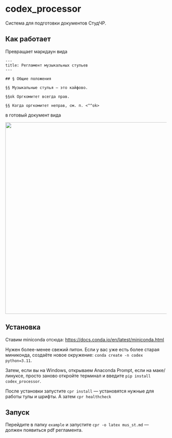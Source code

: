 # codex_processor

Система для подготовки документов СтудЧР.

## Как работает

Превращает маркдаун вида

```
---
title: Регламент музыкальных стульев
---

## § Общие положения

§§ Музыкальные стулья — это кайфово.

§§ok Оргкомитет всегда прав.

§§ Когда оргкомитет неправ, см. п. <^^ok>
```

в готовый документ вида

<img src="mus_st.jpg" width="600" />

## Установка

Ставим miniconda отсюда: <https://docs.conda.io/en/latest/miniconda.html>

Нужен более-менее свежий питон. Если у вас уже есть более старая миниконда, создаёте новое окружение: `conda create -n codex python=3.11`.

Затем, если вы на Windows, открываем Anaconda Prompt, если на маке/линуксе, просто заново откройте терминал и введите `pip install codex_processor`.

После установки запустите `cpr install` — установятся нужные для работы тулы и шрифты. А затем `cpr healthcheck`

## Запуск

Перейдите в папку `example` и запустите `cpr -o latex mus_st.md` — должен появиться pdf регламента.